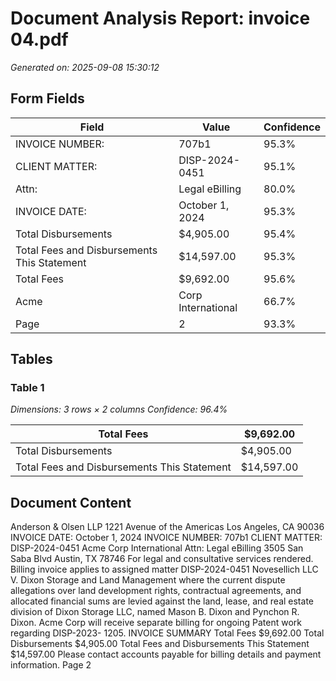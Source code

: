 # Document Analysis Report: invoice 04.pdf

*Generated on: 2025-09-08 15:30:12*

## Form Fields


| Field | Value | Confidence |
|-------|-------|------------|
| INVOICE NUMBER: | 707b1 | 95.3% |
| CLIENT MATTER: | DISP-2024-0451 | 95.1% |
| Attn: | Legal eBilling | 80.0% |
| INVOICE DATE: | October 1, 2024 | 95.3% |
| Total Disbursements | $4,905.00 | 95.4% |
| Total Fees and Disbursements This Statement | $14,597.00 | 95.3% |
| Total Fees | $9,692.00 | 95.6% |
| Acme | Corp International | 66.7% |
| Page | 2 | 93.3% |

## Tables


### Table 1
*Dimensions: 3 rows × 2 columns*
*Confidence: 96.4%*

| Total Fees | $9,692.00 |
|---|---|
| Total Disbursements | $4,905.00 |
| Total Fees and Disbursements This Statement | $14,597.00 |

## Document Content

Anderson & Olsen LLP
1221 Avenue of the Americas
Los Angeles, CA 90036
INVOICE DATE: October 1, 2024
INVOICE NUMBER: 707b1
CLIENT MATTER: DISP-2024-0451
Acme Corp International
Attn: Legal eBilling
3505 San Saba Blvd
Austin, TX 78746
For legal and consultative services rendered. Billing invoice applies to assigned matter
DISP-2024-0451 Novesellich LLC V. Dixon Storage and Land Management where the
current dispute allegations over land development rights, contractual agreements, and
allocated financial sums are levied against the land, lease, and real estate division of
Dixon Storage LLC, named Mason B. Dixon and Pynchon R. Dixon.
Acme Corp will receive separate billing for ongoing Patent work regarding DISP-2023-
1205.
INVOICE SUMMARY
Total Fees
$9,692.00
Total Disbursements
$4,905.00
Total Fees and Disbursements This Statement
$14,597.00
Please contact accounts payable for billing details and payment information.
Page 2